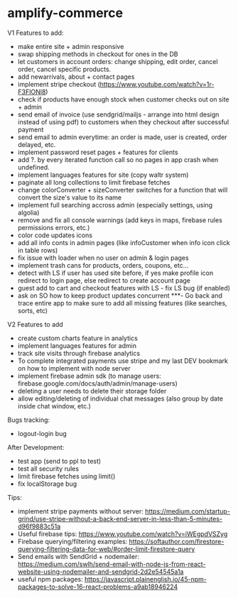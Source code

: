 # amplify-commerce

V1 Features to add: 
- make entire site + admin responsive
- swap shipping methods in checkout for ones in the DB
- let customers in account orders: change shipping, edit order, cancel order, cancel specific products.
- add newarrivals, about + contact pages
- implement stripe checkout (https://www.youtube.com/watch?v=1r-F3FIONl8)
- check if products have enough stock when customer checks out on site + admin
- send email of invoice (use sendgrid/mailjs - arrange into html design instead of using pdf) to customers when they checkout after successful payment
- send email to admin everytime: an order is made, user is created, order delayed, etc.
- implement password reset pages + features for clients
- add ?. by every iterated function call so no pages in app crash when undefined.
- implement languages features for site (copy waltr system)
- paginate all long collections to limit firebase fetches
- change colorConverter + sizeConverter switches for a function that will convert the size's value to its name
- implement full searching accross admin (especially settings, using algolia)
- remove and fix all console warnings (add keys in maps, firebase rules permissions errors, etc.)
- color code updates icons
- add all info conts in admin pages (like infoCustomer when info icon click in table rows)
- fix issue with loader when no user on admin & login pages
- implement trash cans for products, orders, coupons, etc...
- detect with LS if user has used site before, if yes make profile icon redirect to login page, else redirect to create account page
- guest add to cart and checkout features with LS - fix LS bug (if enabled)
- ask on SO how to keep product updates concurrent
***- Go back and trace entire app to make sure to add all missing features (like searches, sorts, etc)

V2 Features to add
- create custom charts feature in analytics
- implement languages features for admin 
- track site visits through firebase analytics
- To complete integrated payments use stripe and my last DEV bookmark on how to implement with node server
- implement firebase admin sdk (to manage users: firebase.google.com/docs/auth/admin/manage-users)
- deleting a user needs to delete their storage folder 
- allow editing/deleting of individual chat messages (also group by date inside chat window, etc.)

Bugs tracking:
- logout-login bug

After Development:
- test app (send to ppl to test)
- test all security rules
- limit firebase fetches using limit()
- fix localStorage bug

Tips:

- implement stripe payments without server: 
https://medium.com/startup-grind/use-stripe-without-a-back-end-server-in-less-than-5-minutes-d96f9883c51a
- Useful firebase tips: 
https://www.youtube.com/watch?v=iWEgpdVSZyg
- Firebase querying/filtering examples: 
https://softauthor.com/firestore-querying-filtering-data-for-web/#order-limit-firestore-query
- Send emails with SendGrid + nodemailer: 
https://medium.com/swlh/send-email-with-node-js-from-react-website-using-nodemailer-and-sendgrid-2d2e54545a1a
- useful npm packages: https://javascript.plainenglish.io/45-npm-packages-to-solve-16-react-problems-a9ab18946224